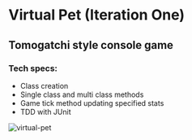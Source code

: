 # Virtual Pet (Iteration One)
## Tomogatchi style console game
### Tech specs:
<ul>
<li>Class creation</li>
<li>Single class and multi class methods</li>
<li>Game tick method updating specified stats</li>
<li>TDD with JUnit</li>  
</ul>

![virtual-pet](https://user-images.githubusercontent.com/28411165/38459999-808d4c20-3a7f-11e8-965a-57340093d775.jpg)
